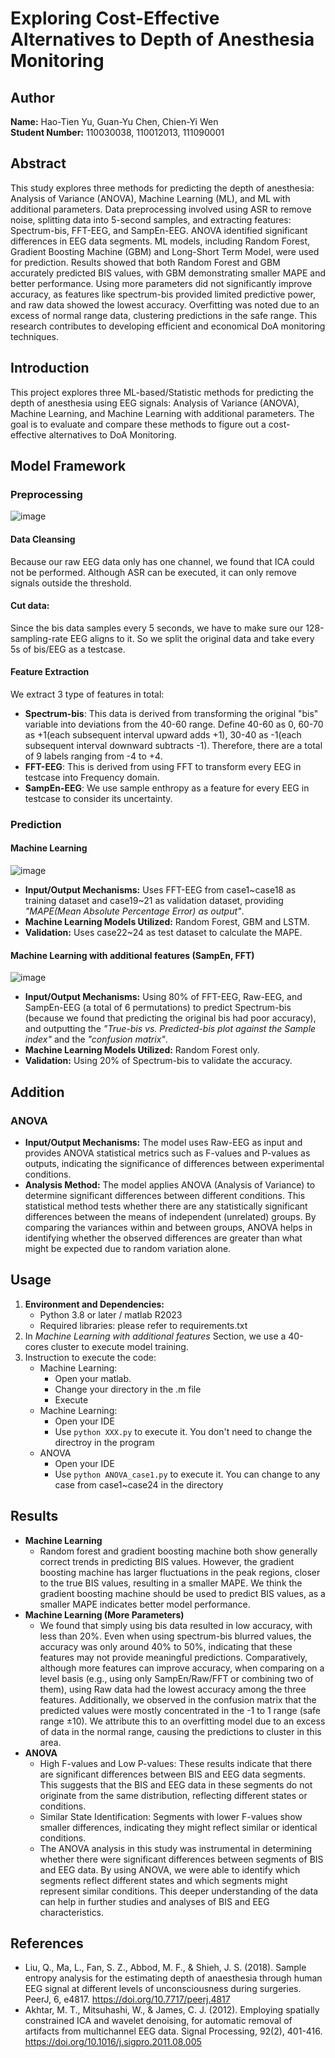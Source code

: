 # Exploring Cost-Effective Alternatives to Depth of Anesthesia Monitoring
 
## Author
**Name:** Hao-Tien Yu, Guan-Yu Chen, Chien-Yi Wen  
**Student Number:** 110030038, 110012013, 111090001

## Abstract
This study explores three methods for predicting the depth of anesthesia: Analysis of Variance (ANOVA), Machine Learning (ML), and ML with additional parameters. Data preprocessing involved using ASR to remove noise, splitting data into 5-second samples, and extracting features: Spectrum-bis, FFT-EEG, and SampEn-EEG. ANOVA identified significant differences in EEG data segments. ML models, including Random Forest, Gradient Boosting Machine (GBM) and Long-Short Term Model, were used for prediction. Results showed that both Random Forest and GBM accurately predicted BIS values, with GBM demonstrating smaller MAPE and better performance. Using more parameters did not significantly improve accuracy, as features like spectrum-bis provided limited predictive power, and raw data showed the lowest accuracy. Overfitting was noted due to an excess of normal range data, clustering predictions in the safe range. This research contributes to developing efficient and economical DoA monitoring techniques.

## Introduction
This project explores three ML-based/Statistic methods for predicting the depth of anesthesia using EEG signals: Analysis of Variance (ANOVA), Machine Learning, and Machine Learning with additional parameters. The goal is to evaluate and compare these methods to figure out a cost-effective alternatives to DoA Monitoring.

## Model Framework

### Preprocessing
![image](https://hackmd.io/_uploads/rkn8FQJBR.png)

#### Data Cleansing
Because our raw EEG data only has one channel, we found that ICA could not be performed. Although ASR can be executed, it can only remove signals outside the threshold.



#### Cut data:
Since the bis data samples every 5 seconds, we have to make sure our 128-sampling-rate EEG aligns to it. So we split the original data and take every 5s of bis/EEG as a testcase.

#### Feature Extraction
We extract 3 type of features in total:
* **Spectrum-bis**: This data is derived from transforming the original "bis" variable into deviations from the 40-60 range. Define 40-60 as 0, 60-70 as +1(each subsequent interval upward adds +1), 30-40 as -1(each subsequent interval downward subtracts -1). Therefore, there are a total of 9 labels ranging from -4 to +4.
* **FFT-EEG**: This is derived from using FFT to transform every EEG in testcase into Frequency domain.
* **SampEn-EEG**: We use sample enthropy as a feature for every EEG in testcase to consider its uncertainty.


### Prediction

#### Machine Learning
![image](https://hackmd.io/_uploads/HyphoN1H0.png)
- **Input/Output Mechanisms:** Uses FFT-EEG from case1~case18 as training dataset and case19~21 as validation dataset, providing *"MAPE(Mean Absolute Percentage Error) as output"*.
- **Machine Learning Models Utilized:** Random Forest, GBM and LSTM.
- **Validation:** Uses case22~24 as test dataset to calculate the MAPE.

#### Machine Learning with additional features (SampEn, FFT)
![image](https://hackmd.io/_uploads/ryZjSUJBC.png)
- **Input/Output Mechanisms:** Using 80% of FFT-EEG, Raw-EEG, and SampEn-EEG (a total of 6 permutations) to predict Spectrum-bis (because we found that predicting the original bis had poor accuracy), and outputting the *"True-bis vs. Predicted-bis plot against the Sample index"* and the *"confusion matrix"*.
- **Machine Learning Models Utilized:** Random Forest only.
- **Validation:** Using 20% of Spectrum-bis to validate the accuracy.

## Addition
### ANOVA
- **Input/Output Mechanisms:** The model uses Raw-EEG as input and provides ANOVA statistical metrics such as F-values and P-values as outputs, indicating the significance of differences between experimental conditions.
- **Analysis Method:** The model applies ANOVA (Analysis of Variance) to determine significant differences between different conditions. This statistical method tests whether there are any statistically significant differences between the means of independent (unrelated) groups. By comparing the variances within and between groups, ANOVA helps in identifying whether the observed differences are greater than what might be expected due to random variation alone.


## Usage
1. **Environment and Dependencies:**
   - Python 3.8 or later / matlab R2023
   - Required libraries: please refer to requirements.txt
2. In *Machine Learning with additional features* Section, we use a 40-cores cluster to execute model training.
3. Instruction to execute the code:
    * Machine Learning:
        - Open your matlab.
        - Change your directory in the .m file
        - Execute
    * Machine Learning:
        - Open your IDE
        - Use `python XXX.py` to execute it. You don't need to change the directroy in the program
    * ANOVA
        - Open your IDE
        - Use `python ANOVA_case1.py` to execute it. You can change to any case from case1~case24 in the directory


## Results
- **Machine Learning** 
    - Random forest and gradient boosting machine both show generally correct trends in predicting BIS values. However, the gradient boosting machine has larger fluctuations in the peak regions, closer to the true BIS values, resulting in a smaller MAPE. We think the gradient boosting machine should be used to predict BIS values, as a smaller MAPE indicates better model performance.
- **Machine Learning (More Parameters)** 
    - We found that simply using bis data resulted in low accuracy, with less than 20%. Even when using spectrum-bis blurred values, the accuracy was only around 40% to 50%, indicating that these features may not provide meaningful predictions. Comparatively, although more features can improve accuracy, when comparing on a level basis (e.g., using only SampEn/Raw/FFT or combining two of them), using Raw data had the lowest accuracy among the three features. Additionally, we observed in the confusion matrix that the predicted values were mostly concentrated in the -1 to 1 range (safe range ±10). We attribute this to an overfitting model due to an excess of data in the normal range, causing the predictions to cluster in this area.
- **ANOVA**
    - High F-values and Low P-values: These results indicate that there are significant differences between BIS and EEG data segments. This suggests that the BIS and EEG data in these segments do not originate from the same distribution, reflecting different states or conditions.
    - Similar State Identification: Segments with lower F-values show smaller differences, indicating they might reflect similar or identical conditions.
    - The ANOVA analysis in this study was instrumental in determining whether there were significant differences between segments of BIS and EEG data. By using ANOVA, we were able to identify which segments reflect different states and which segments might represent similar conditions. This deeper understanding of the data can help in further studies and analyses of BIS and EEG characteristics.


## References
* Liu, Q., Ma, L., Fan, S. Z., Abbod, M. F., & Shieh, J. S. (2018). Sample entropy analysis for the estimating depth of anaesthesia through human EEG signal at different levels of unconsciousness during surgeries. PeerJ, 6, e4817. https://doi.org/10.7717/peerj.4817
* Akhtar, M. T., Mitsuhashi, W., & James, C. J. (2012). Employing spatially constrained ICA and wavelet denoising, for automatic removal of artifacts from multichannel EEG data. Signal Processing, 92(2), 401-416. https://doi.org/10.1016/j.sigpro.2011.08.005
